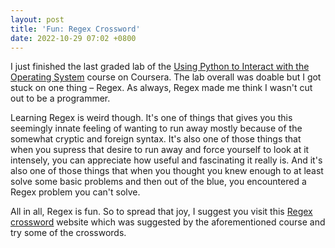 ```yaml
---
layout: post
title: 'Fun: Regex Crossword'
date: 2022-10-29 07:02 +0800
---
```


I just finished the last graded lab of the [Using Python to Interact with the Operating System](https://www.coursera.org/learn/python-operating-system?specialization=google-it-automation) course on Coursera. The lab overall was doable but I got stuck on one thing – Regex. As always, Regex made me think I wasn't cut out to be a programmer.

Learning Regex is weird though. It's one of things that gives you this seemingly innate feeling of wanting to run away mostly because of the somewhat cryptic and foreign syntax. It's also one of those things that when you supress that desire to run away and force yourself to look at it intensely, you can appreciate how useful and fascinating it really is. And it's also one of those things that when you thought you knew enough to at least solve some basic problems and then out of the blue, you encountered a Regex problem you can't solve.

All in all, Regex is fun. So to spread that joy, I suggest you visit this [Regex crossword](https://www.coursera.org/learn/python-operating-system?specialization=google-it-automation) website which was suggested by the aforementioned course and try some of the crosswords.